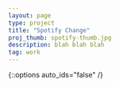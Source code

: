 ```yaml
---
layout: page
type: project
title: "Spotify Change"
proj_thumb: spotify-thumb.jpg
description: blah blah blah
tag: work
---
```


{::options auto_ids="false" /}

